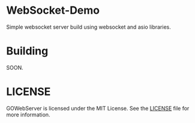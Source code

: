 # WebSocket-Demo

Simple websocket server build using websocket and asio libraries.

# Building

SOON.

# LICENSE

GOWebServer is licensed under the MIT License. See the [LICENSE](LICENSE) file for more information.
